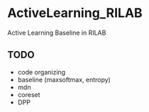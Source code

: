 # ActiveLearning_RILAB

Active Learning Baseline in RILAB

## TODO
- code organizing
- baseline (maxsoftmax, entropy)
- mdn
- coreset
- DPP
